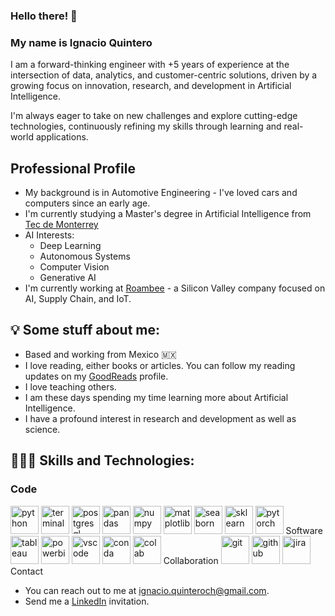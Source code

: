 ### Hello there! 👋

### My name is Ignacio Quintero

I am a forward-thinking engineer with +5 years of experience at the intersection of data, analytics, and customer-centric solutions, driven by a growing focus on innovation, research, and development in Artificial Intelligence.

I'm always eager to take on new challenges and explore cutting-edge technologies, continuously refining my skills through learning and real-world applications.


## Professional Profile

- My background is in Automotive Engineering - I've loved cars and computers since an early age.
- I'm currently studying a Master's degree in Artificial Intelligence from [Tec de Monterrey](https://maestriasydiplomados.tec.mx/posgrados/maestria-en-inteligencia-artificial-aplicada?locale=en)
- AI Interests:
    - Deep Learning
    - Autonomous Systems
    - Computer Vision
    - Generative AI
- I'm currently working at <a href="https://www.roambee.com/">Roambee</a> - a Silicon Valley company focused on AI, Supply Chain, and IoT.

## 💡 Some stuff about me:
- Based and working from Mexico 🇲🇽
- I love reading, either books or articles. You can follow my reading updates on my [GoodReads](https://www.goodreads.com/user/show/142305182-ignacio-quintero) profile.
- I love teaching others.
- I am these days spending my time learning more about Artificial Intelligence.
- I have a profound interest in research and development as well as science.

## 👨🏻‍💻 Skills and Technologies:

### Code

<img src="https://cdn4.iconfinder.com/data/icons/logos-and-brands/512/267_Python_logo-512.png" alt="python" width="45" height="45"/>
<img <img src="https://cdn4.iconfinder.com/data/icons/small-n-flat/24/terminal-512.png" alt="terminal" width="45" height="45"/>
<img <img src="https://cdn.jsdelivr.net/gh/devicons/devicon@latest/icons/postgresql/postgresql-original.svg" alt="postgresql" width="45" height="45"/>
<img <img src="https://cdn.jsdelivr.net/gh/devicons/devicon@latest/icons/pandas/pandas-original.svg" alt="pandas" width="45" height="45"/>
<img <img src="https://cdn.jsdelivr.net/gh/devicons/devicon@latest/icons/numpy/numpy-original.svg" alt="numpy" width="45" height="45"/>
<img <img src="https://cdn.jsdelivr.net/gh/devicons/devicon@latest/icons/matplotlib/matplotlib-original.svg" alt="matplotlib" width="45" height="45"/>
<img <img src="https://cdn.worldvectorlogo.com/logos/seaborn-1.svg" alt="seaborn" width="45" height="45"/>
<img <img src="https://cdn.jsdelivr.net/gh/devicons/devicon@latest/icons/scikitlearn/scikitlearn-original.svg" alt="sklearn" width="45" height="45"/>
<img <img src="https://cdn.jsdelivr.net/gh/devicons/devicon@latest/icons/pytorch/pytorch-original.svg" alt="pytorch" width="45" height="45"/>
<img

### Software

<img src="https://cdn2.iconfinder.com/data/icons/mixd/512/3_tableau-512.png" alt="tableau" width="45" height="45"/>
<img
<img src="https://img.icons8.com/?size=100&id=3sGOUDo9nJ4k&format=png&color=000000" alt="powerbi" width="45" height="45"/>
<img
<img src="https://cdn.jsdelivr.net/gh/devicons/devicon@latest/icons/vscode/vscode-original.svg" alt="vscode" width="45" height="45"/>
<img
<img src="https://cdn.jsdelivr.net/gh/devicons/devicon@latest/icons/anaconda/anaconda-original.svg" alt="conda" width="45" height="45"/>
<img
<img src="https://registry.npmmirror.com/@lobehub/icons-static-png/1.39.0/files/dark/colab-color.png" alt="colab" width="45" height="45"/>
<img

### Collaboration

<img src="https://cdn3.iconfinder.com/data/icons/social-media-2169/24/social_media_social_media_logo_git-512.png" alt="git" width="45" height="45"/>
<img <img src="https://cdn4.iconfinder.com/data/icons/ionicons/512/icon-social-github-512.png" alt="github" width="45" height="45"/>
<img <img src="https://cdn.jsdelivr.net/gh/devicons/devicon@latest/icons/jira/jira-original.svg" alt="jira" width="45" height="45"/>
<img

## Contact

- You can reach out to me at ignacio.quinteroch@gmail.com.
- Send me a <a href="https://www.linkedin.com/in/igquinteroch/">LinkedIn</a> invitation.